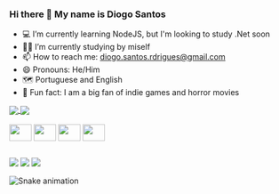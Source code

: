 ### Hi there 👋 My name is Diogo Santos



- 💻 I’m currently learning NodeJS, but I'm looking to study .Net soon
- 👨‍🎓 I’m currently studying by miself
- 📫 How to reach me: diogo.santos.rdrigues@gmail.com
- 😄 Pronouns: He/Him
- 🗺 Portuguese and English
- 👻 Fun fact: I am a big fan of indie games and horror movies

<div>
<a href="https://github.com/dioguit0s/github-readme-stats">
  <img align="center" src="https://github-readme-stats.vercel.app/api?username=dioguit0s&show_icons=true&theme=midnight-purple&count_private=true" />
</a>
<a href="https://github.com/dioguit0s/top-langs">
  <img align="center" src="https://github-readme-stats.vercel.app/api/top-langs/?username=dioguit0s&theme=midnight-purple" />
</a>
</div>

<div style="display: inline_block"><br>
  <img align="center" height="30" width="40" src="https://cdn.jsdelivr.net/gh/devicons/devicon/icons/javascript/javascript-original.svg" />
  <img align="center" height="30" width="40" src="https://cdn.jsdelivr.net/gh/devicons/devicon/icons/html5/html5-original.svg" />
  <img align="center" height="30" width="40" src="https://cdn.jsdelivr.net/gh/devicons/devicon/icons/css3/css3-original.svg" />
  <img align="center" height="30" width="40" src="https://cdn.jsdelivr.net/gh/devicons/devicon/icons/nodejs/nodejs-original.svg" />
</div>

##

<div>
  <a href = "mailto:diogo.santos.rdrigues@gmail.com"><img src="https://img.shields.io/badge/Gmail-D14836?style=for-the-badge&logo=gmail&logoColor=white" target="_blank"></a>
  <a href = "https://www.linkedin.com/in/diogo-santos-rodrigues-67a458249/" target="_blank"><img src="https://img.shields.io/badge/LinkedIn-0077B5?style=for-the-badge&logo=linkedin&logoColor=white" target="_blank"></a>
  <a href = "https://www.twitch.tv/dio_guitos" target="_blank"><img src="https://img.shields.io/badge/Twitch-9146FF?style=for-the-badge&logo=twitch&logoColor=white" target="_blank"></a>
</div>

![Snake animation](https://github.com/dioguit0s/dioguit0s.git/blob/output/github-contribution-grid-snake.svg)



       
          
          



